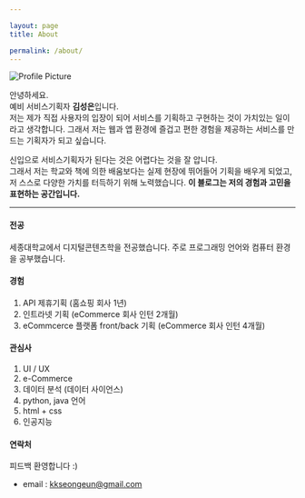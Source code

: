 ```yaml
---

layout: page
title: About

permalink: /about/
---
```


<img src="{{ site.baseurl }}/assets/profile.jpg" title="Profile Picture" class="profile">

안녕하세요.  
예비 서비스기획자 **김성은**입니다.  
저는 제가 직접 사용자의 입장이 되어 서비스를 기획하고 구현하는 것이 가치있는 일이라고 생각합니다.
그래서 저는 웹과 앱 환경에 즐겁고 편한 경험을 제공하는 서비스를 만드는 기획자가 되고 싶습니다.

신입으로 서비스기획자가 된다는 것은 어렵다는 것을 잘 압니다.  
그래서 저는 학교와 책에 의한 배움보다는 실제 현장에 뛰어들어 기획을 배우게 되었고,  
저 스스로 다양한 가치를 터득하기 위해 노력했습니다. 
**이 블로그는 저의 경험과 고민을 표현하는 공간입니다.**

---------

#### 전공
세종대학교에서 디지털콘텐츠학을 전공했습니다. 주로 프로그래밍 언어와 컴퓨터 환경을 공부했습니다.

#### 경험
1. API 제휴기획 (홈쇼핑 회사 1년)
2. 인트라넷 기획 (eCommerce 회사 인턴 2개월)
3. eCommcerce 플랫폼 front/back 기획 (eCommerce 회사 인턴 4개월)

#### 관심사
1. UI / UX
2. e-Commerce
3. 데이터 분석 (데이터 사이언스)
4. python, java 언어
5. html + css
6. 인공지능

#### 연락처
피드백 환영합니다 :)
- email : kkseongeun@gmail.com
